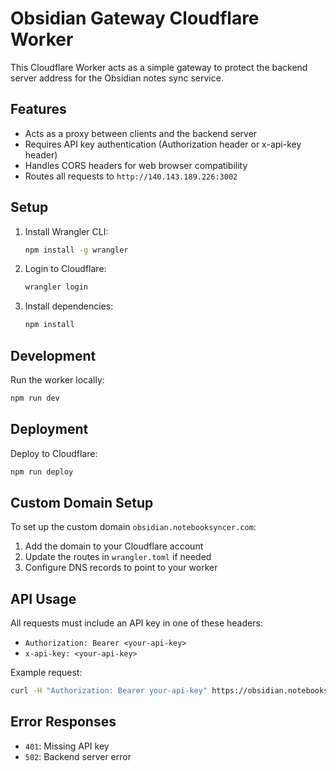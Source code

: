 # Obsidian Gateway Cloudflare Worker

This Cloudflare Worker acts as a simple gateway to protect the backend server address for the Obsidian notes sync service.

## Features

- Acts as a proxy between clients and the backend server
- Requires API key authentication (Authorization header or x-api-key header)
- Handles CORS headers for web browser compatibility
- Routes all requests to `http://140.143.189.226:3002`

## Setup

1. Install Wrangler CLI:
   ```bash
   npm install -g wrangler
   ```

2. Login to Cloudflare:
   ```bash
   wrangler login
   ```

3. Install dependencies:
   ```bash
   npm install
   ```

## Development

Run the worker locally:
```bash
npm run dev
```

## Deployment

Deploy to Cloudflare:
```bash
npm run deploy
```

## Custom Domain Setup

To set up the custom domain `obsidian.notebooksyncer.com`:

1. Add the domain to your Cloudflare account
2. Update the routes in `wrangler.toml` if needed
3. Configure DNS records to point to your worker

## API Usage

All requests must include an API key in one of these headers:
- `Authorization: Bearer <your-api-key>`
- `x-api-key: <your-api-key>`

Example request:
```bash
curl -H "Authorization: Bearer your-api-key" https://obsidian.notebooksyncer.com/health
```

## Error Responses

- `401`: Missing API key
- `502`: Backend server error